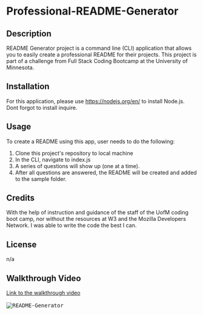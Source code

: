 # Professional-README-Generator

## Description

README Generator project is a command line (CLI) application that allows you to easily create a professional README for their projects.
This project is part of a challenge from Full Stack Coding Bootcamp at the University of Minnesota.

## Installation

For this application, please use https://nodejs.org/en/ to install Node.js. Dont forgot to install inquire.

## Usage

To create a README using this app, user needs to do the following:

1. Clone this project's repository to local machine
1. In the CLI, navigate to index.js
1. A series of questions will show up (one at a time).
1. After all questions are answered, the README will be created and added to the sample folder.

## Credits

With the help of instruction and guidance of the staff of the UofM coding boot camp, nor without the resources at W3 and the Mozilla Developers Network. I was able to write the code the best I can.

## License

n/a

## Walkthrough Video

[Link to the walkthrough video](https://drive.google.com/file/d/1zLjheBZVWwmG8wXUa23QoUYTtd5WFh_K/view?usp=sharing)<br><br>
<kbd>![README-Generator](./result/README_Recording2.gif)</kbd>
